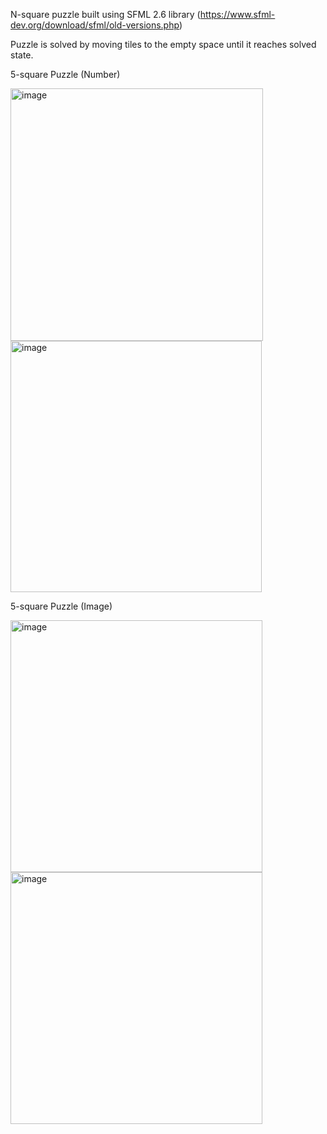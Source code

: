 N-square puzzle built using SFML 2.6 library (https://www.sfml-dev.org/download/sfml/old-versions.php)

Puzzle is solved by moving tiles to the empty space until it reaches solved state.

5-square Puzzle (Number)

<img width="404" alt="image" src="https://github.com/questionboredom/15Puzzle/assets/140790581/6a858ec9-a3d3-4e90-91fb-b2699d663c2c">
<img width="402" alt="image" src="https://github.com/questionboredom/15Puzzle/assets/140790581/9c52f182-360e-49d4-8ed4-01e4a6979a9c">

5-square Puzzle (Image)

<img width="403" alt="image" src="https://github.com/questionboredom/15Puzzle/assets/140790581/b3b6d99e-4b28-4c21-9e8c-2e8ca3564489">
<img width="403" alt="image" src="https://github.com/questionboredom/15Puzzle/assets/140790581/04523638-f9ea-4e9e-beb8-5b5d59171515">

